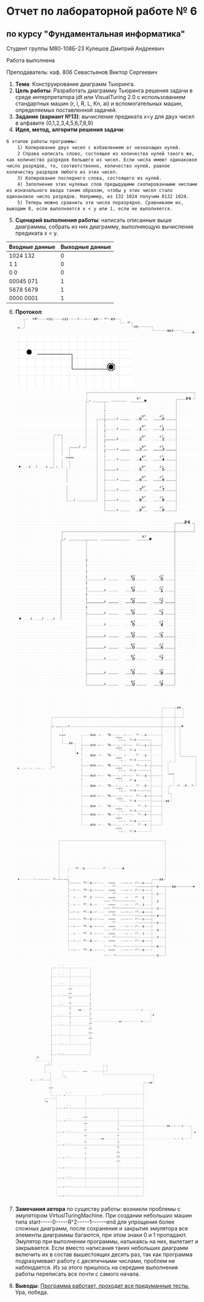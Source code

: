 # Отчет по лабораторной работе № 6
## по курсу "Фундаментальная информатика"

Студент группы М80-108Б-23 Кулешов Дмитрий Андреевич

Работа выполнена 

Преподаватель: каф. 806 Севастьянов Виктор Сергеевич

1. **Тема**: Конструирование диаграмм Тьюринга.
2. **Цель работы**: Разработать диаграмму Тьюринга решения задачи в среде интерпретатора jdt или VisualTuring 2.0 с использованием стандартных машин (r, l, R, L, Kn, ai) и вспомогательных машин, определяемых поставленной задачей.
3. **Задание (вариант №13)**: вычисление предиката x<y для двух чисел в алфавите {0,1,2,3,4,5,6,7,8,9}
4. **Идея, метод, алгоритм решения задачи**: 
 ```
 6 этапов работы программы:
	 1) Копирование двух чисел с избавлением от незначащих нулей.
	 2 Справа написать слово, состоящее из количества нулей такого же, как количество разрядов большего из чисел. Если числа имеют одинаковое число разрядов, то, соответственно, количество нулей, равное количеству разрядов любого из этих чисел.
	 3) Копирование последнего слова, состоящего из нулей.
	 4) Заполнение этих нулевых слов предыдущими скопированными числами из изначального ввода таким образом, чтобы у этих чисел стало одинаковое число разрядов. Например, из 132 1024 получим 0132 1024.
	 5) Теперь можно сравнить эти числа поразрядно. Сравниваем их, выводим 0, если выполняется x < y или 1, если не выполняется.
 ```
5. **Сценарий выполнения работы**: написать описанные выше диаграммы, собрать из них диаграмму, выполняющую вычисление предиката x < y.

| Входные данные | Выходные данные | 
|----------------|------------------------------------------------------------------|
| 1024 132            | 0               | 
| 1 1          | 0
| 0 0          | 0              |
| 00045 071           | 1              |
| 5678 5679           | 1             |
| 0000 0001                    | 1                |

6. **Протокол**: 
	![](https://github.com/dmitriikuleshov/MAI_labs/blob/main/lab6/images/main.png)
	![](https://github.com/dmitriikuleshov/MAI_labs/blob/main/lab6/images/pass.png)
	![](https://github.com/dmitriikuleshov/MAI_labs/blob/main/lab6/images/copy.png)
	![](https://github.com/dmitriikuleshov/MAI_labs/blob/main/lab6/images/copy_zeros1.png)
	![](https://github.com/dmitriikuleshov/MAI_labs/blob/main/lab6/images/copy_zeros22.png)
	![](https://github.com/dmitriikuleshov/MAI_labs/blob/main/lab6/images/enter_num.png)
	![](https://github.com/dmitriikuleshov/MAI_labs/blob/main/lab6/images/check.png)

7. **Замечания автора** по существу работы: возникли проблемы с эмулятором VirtuslTuringMachine. При создании небольших машин типа start-----0-----R^2-----1------end для упрощения более сложных диаграмм, после сохранения и закрытия эмулятора все элементы диаграммы багаются, при этом знаки 0 и 1 пропадают. Эмулятор при выполнении программы, натыкаясь на них, вылетает и закрывается.  Если вместо написания таких небольших диаграмм включить их в состав вышестоящих десять раз, так как программа подразумевает работу с десятичными числами, проблем не наблюдается. Из за этого пришлось на середине выполнения работы переписать все почти с самого начала.
8. **Выводы**: [Программа работает, проходит все придуманные тесты.](https://www.youtube.com/watch?v=Ry8CDgQoj_o) Ура, победа.
